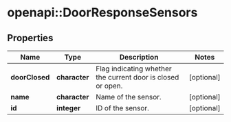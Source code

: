 # openapi::DoorResponseSensors

## Properties
Name | Type | Description | Notes
------------ | ------------- | ------------- | -------------
**doorClosed** | **character** | Flag indicating whether the current door is closed or open. | [optional] 
**name** | **character** | Name of the sensor. | [optional] 
**id** | **integer** | ID of the sensor. | [optional] 


